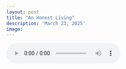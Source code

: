```yaml
---
layout: post
title: "An Honest Living"
description: 'March 23, 2025'
image:
---
```


<audio controls>
  <source src="assets/audio/fbc_2025-03-23_sermon.mp3" type="audio/mp3">
Your browser does not support the audio element.
</audio>
